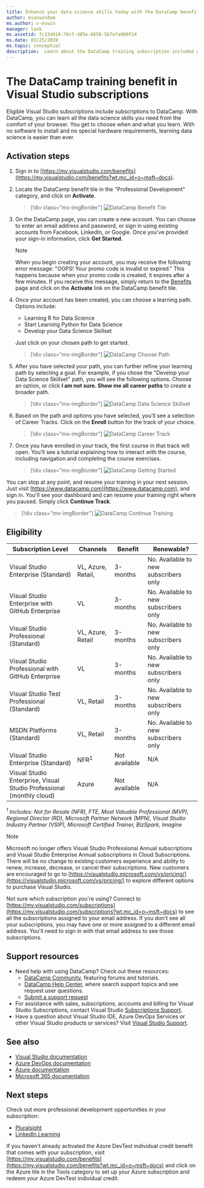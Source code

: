 ```yaml
---
title: Enhance your data science skills today with the DataCamp benefit in selected Visual Studio subscriptions. | Microsoft Docs
author: evanwindom
ms.author: v-evwin
manager: lank
ms.assetid: fc33d419-78cf-485e-b558-5b7efa900f14
ms.date: 03/25/2020
ms.topic: conceptual
description:  Learn about the DataCamp training subscription included with selected Visual Studio subscriptions.
---
```


# The DataCamp training benefit in Visual Studio subscriptions
Eligible Visual Studio subscriptions include subscriptions to DataCamp.  With DataCamp, you can learn all the data science skills you need from the comfort of your browser. You get to choose when and what you learn. With no software to install and no special hardware requirements, learning data science is easier than ever.

## Activation steps
1. Sign in to [https://my.visualstudio.com/benefits](https://my.visualstudio.com/benefits?wt.mc_id=o~msft~docs).

2. Locate the DataCamp benefit tile in the "Professional Development" category, and click on **Activate**.
   > [!div class="mx-imgBorder"]
   > ![DataCamp Benefit Tile](_img/vs-datacamp/vs-datacamp-tile-2.png)

3. On the DataCamp page, you can create a new account.  You can choose to enter an email address and password, or sign in using existing accounts from Facebook, LinkedIn, or Google.  Once you've provided your sign-in information, click **Get Started**.

   > [!NOTE]
   > When you begin creating your account, you may receive the following error message: "OOPS!  Your promo code is invalid or expired."  This happens because when your promo code is created, it expires after a few minutes.  If you receive this message, simply return to the [Benefits](https://my.visualstudio.com/benefits) page and click on the **Activate** link on the DataCamp benefit tile.

4. Once your account has been created, you can choose a learning path.  Options include:
    - Learning R for Data Science
    - Start Learning Python for Data Science
    - Develop your Data Science Skillset

   Just click on your chosen path to get started.
   > [!div class="mx-imgBorder"]
   > ![DataCamp Choose Path](_img/vs-datacamp/vs-datacamp-choose-path.png)

5. After you have selected your path, you can further refine your learning path by selecting a goal.  For example, if you chose the "Develop your Data Science Skillset" path, you will see the following options. Choose an option, or click **I am not sure.  Show me all career paths** to create a broader path.
   > [!div class="mx-imgBorder"]
   > ![DataCamp Data Science Skillset](_img/vs-datacamp/vs-datacamp-datascience.png)

6. Based on the path and options you have selected, you'll see a selection of Career Tracks.  Click on the **Enroll** button for the track of your choice.
   > [!div class="mx-imgBorder"]
   > ![DataCamp Career Track](_img/vs-datacamp/vs-datacamp-all-tracks.png)

7. Once you have enrolled in your track, the first course in that track will open.  You'll see a tutorial explaining how to interact with the course, including navigation and completing the course exercises.

   > [!div class="mx-imgBorder"]
   > ![DataCamp Getting Started](_img/vs-datacamp/vs-datacamp-getting-started.png)

You can stop at any point, and resume your training in your next session.  Just visit [https://www.datacamp.com](https://www.datacamp.com), and sign in.  You'll see your dashboard and can resume your training right where you paused. Simply click **Continue Track**.

> [!div class="mx-imgBorder"]
> ![DataCamp Continue Training](_img/vs-datacamp/vs-datacamp-continue-training.png)

## Eligibility
| Subscription Level                                                 |     Channels                                            | Benefit                                                          | Renewable?    |
|--------------------------------------------------------------------|---------------------------------------------------------|------------------------------------------------------------------|---------------|
| Visual Studio Enterprise (Standard)   | VL, Azure, Retail, | 3-months       |  No.  Available to new subscribers only          |
| Visual Studio Enterprise with GitHub Enterprise   | VL | 3-months       |  No.  Available to new subscribers only          |
| Visual Studio Professional (Standard) | VL, Azure, Retail                                       | 3-months                                                            |  No.  Available to new subscribers only           |
| Visual Studio Professional with GitHub Enterprise| VL | 3-months                                                            |  No.  Available to new subscribers only           |
| Visual Studio Test Professional (Standard)                         | VL, Retail                                              | 3-months                                             |  No.  Available to new subscribers only           |
| MSDN Platforms (Standard)                                          | VL, Retail                                              | 3-months                                              |  No.  Available to new subscribers only           |
| Visual Studio Enterprise (Standard)  | NFR<sup>1</sup> |Not available  | N/A |
| Visual Studio Enterprise, Visual Studio Professional (monthly cloud) | Azure | Not available | N/A |

<sup>1</sup>  *Includes:  Not for Resale (NFR), FTE, Most Valuable Professional (MVP), Regional Director (RD), Microsoft Partner Network (MPN), Visual Studio Industry Partner (VSIP), Microsoft Certified Trainer, BizSpark, Imagine*

> [!NOTE]
> Microsoft no longer offers Visual Studio Professional Annual subscriptions and Visual Studio Enterprise Annual subscriptions in Cloud Subscriptions. There will be no change to existing customers experience and ability to renew, increase, decrease, or cancel their subscriptions. New customers are encouraged to go to [https://visualstudio.microsoft.com/vs/pricing/](https://visualstudio.microsoft.com/vs/pricing/) to explore different options to purchase Visual Studio.

Not sure which subscription you're using?  Connect to [https://my.visualstudio.com/subscriptions](https://my.visualstudio.com/subscriptions?wt.mc_id=o~msft~docs) to see all the subscriptions assigned to your email address. If you don't see all your subscriptions, you may have one or more assigned to a different email address.  You'll need to sign in with that email address to see those subscriptions.

## Support resources
- Need help with using DataCamp?  Check out these resources:
  - [DataCamp Community](https://www.datacamp.com/community/tutorials), featuring forums and tutorials.
  - [DataCamp Help Center](https://support.datacamp.com/hc), where search support topics and see request user questions.
  - [Submit a support request](https://support.datacamp.com/hc/requests/new)
- For assistance with sales, subscriptions, accounts and billing for Visual Studio Subscriptions, contact Visual Studio [Subscriptions Support](https://visualstudio.microsoft.com/subscriptions/support/).
- Have a question about Visual Studio IDE, Azure DevOps Services or other Visual Studio products or services?  Visit [Visual Studio Support](https://visualstudio.microsoft.com/support/).

## See also
- [Visual Studio documentation](https://docs.microsoft.com/visualstudio/)
- [Azure DevOps documentation](https://docs.microsoft.com/azure/devops/)
- [Azure documentation](https://docs.microsoft.com/azure/)
- [Microsoft 365 documentation](https://docs.microsoft.com/microsoft-365/)

## Next steps
Check out more professional development opportunities in your subscription:
- [Pluralsight](vs-pluralsight.md)
- [LinkedIn Learning](vs-linkedin-learning.md)

If you haven't already activated the Azure DevTest individual credit benefit that comes with your subscription, visit [https://my.visualstudio.com/benefits](https://my.visualstudio.com/benefits?wt.mc_id=o~msft~docs) and click on the Azure tile in the Tools category to set up your Azure subscription and redeem your Azure DevTest individual credit.